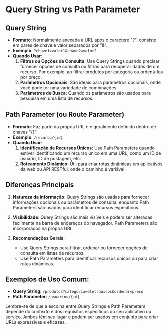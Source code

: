 # Query String vs Path Parameter

## **Query String**

- **Formato**: Normalmente anexada à URL após o caractere "?", consiste em pares de chave e valor separados por "&".
- **Exemplo**: `?chave1=valor1&chave2=valor2`
- **Quando Usar**:
    1. **Filtros ou Opções de Consulta**: Use Query Strings quando precisar fornecer opções de consulta ou filtros para recuperar dados de um recurso. Por exemplo, ao filtrar produtos por categoria ou ordená-los por preço.
    2. **Parâmetros Opcionais**: São ideais para parâmetros opcionais, onde você pode ter uma variedade de combinações.
    3. **Parâmetros de Busca**: Quando os parâmetros são usados para pesquisa em uma lista de recursos.

## **Path Parameter (ou Route Parameter)**

- **Formato**: Faz parte da própria URL e é geralmente definido dentro de chaves "{}".
- **Exemplo**: `/recurso/{id}`
- **Quando Usar**:
    1. **Identificação de Recursos Únicos**: Use Path Parameters quando estiver identificando um recurso único em uma URL, como um ID de usuário, ID de postagem, etc.
    2. **Roteamento Dinâmico**: Útil para criar rotas dinâmicas em aplicativos da web ou API RESTful, onde o caminho é variável.

## **Diferenças Principais**

1. **Natureza da Informação**: Query Strings são usadas para fornecer informações opcionais ou parâmetros de consulta, enquanto Path Parameters são usados para identificar recursos específicos.

2. **Visibilidade**: Query Strings são mais visíveis e podem ser alteradas facilmente na barra de endereços do navegador. Path Parameters são incorporados na própria URL.

3. **Recomendações Gerais**:
   - Use Query Strings para filtrar, ordenar ou fornecer opções de consulta em listas de recursos.
   - Use Path Parameters para identificar recursos únicos ou para criar rotas dinâmicas.

## **Exemplos de Uso Comum**:

- **Query String**: `/produtos?categoria=eletrônicos&ordenar=preco`
- **Path Parameter**: `/usuarios/{id}`

Lembre-se de que a escolha entre Query Strings e Path Parameters depende do contexto e dos requisitos específicos do seu aplicativo ou serviço. Ambos têm seu lugar e podem ser usados em conjunto para criar URLs expressivas e eficazes.
